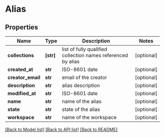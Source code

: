 # Alias


## Properties
Name | Type | Description | Notes
------------ | ------------- | ------------- | -------------
**collections** | **[str]** | list of fully qualified collection names referenced by alias | [optional] 
**created_at** | **str** | ISO-8601 date | [optional] 
**creator_email** | **str** | email of the creator | [optional] 
**description** | **str** | alias description | [optional] 
**modified_at** | **str** | ISO-8601 date | [optional] 
**name** | **str** | name of the alias | [optional] 
**state** | **str** | state of the alias | [optional] 
**workspace** | **str** | name of the workspace | [optional] 

[[Back to Model list]](../README.md#documentation-for-models) [[Back to API list]](../README.md#documentation-for-api-endpoints) [[Back to README]](../README.md)


